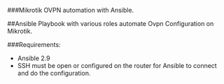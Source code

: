 ###Mikrotik OVPN automation with Ansible.

##Ansible Playbook with various roles automate Ovpn Configuration on Mikrotik.

###Requirements:

* Ansible 2.9
* SSH must be open or configured on the router for Ansible to connect and do the configuration.
